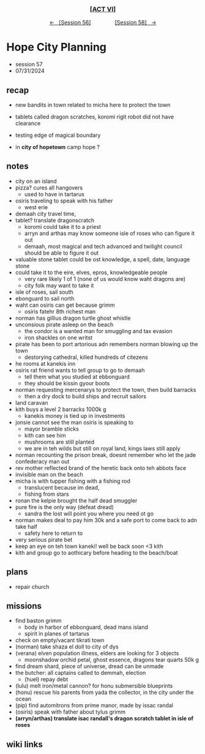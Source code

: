 <div align="center">
  <h3 align="center"><a href="https://github.com/h-griffin/dnd-notes/blob/main/grimmhaus/act-VI" >[ACT VI]</a></h3>
  <p align="center">
    <a href="https://github.com/h-griffin/dnd-notes/blob/main/grimmhaus/act-VI/24-07-24.md" >&larr; &nbsp; [Session 56]</a>
    &nbsp;&nbsp;&nbsp;&nbsp;&nbsp;&nbsp;&nbsp;&nbsp;&nbsp;&nbsp;&nbsp;&nbsp;&nbsp;&nbsp;
    <a href="https://github.com/h-griffin/dnd-notes/blob/main/grimmhaus/act-VI/24-08-07.md" >[Session 58] &nbsp; &rarr;</a>
  </p>
</div>

# Hope City Planning
- session 57
- 07/31/2024

## recap
- new bandits in town related to micha here to protect the town
- tablets called dragon scratches, koromi rigit robot did not have clearance

- testing edge of magical boundary
- in **city of hopetown** camp hope ?

## notes
- city on an island
- pizza? cures all hangovers
    - used to have in tartarus
- osiris traveling to speak with his father
    - west erie
- demaah city travel time,
- tablet? translate dragonscratch
    - koromi could take it to a priest
    - arryn and arthas may know someone isle of roses who can figure it out
    - demaah, most magical and tech advanced and twilight council should be able to figure it out
- valuable stone tablet could be ost knowledge, a spell, date, language stone
- could take it to the eire, elves, epros, knowledgeable people
    - very rare likely 1 of 1 (none of us would know waht dragons are)
    - city folk may want to take it
- isle of roses, sail south
- ebonguard to sail north
- waht can osiris can get because grimm
    - osiris fatehr 8th richest man
- norman has gillius dragon turtle ghost whistle
- unconsious pirate asleep on the beach
    - the condor is a wanted man for smuggling and tax evasion
    - iron shackles on one writst
- pirate has been to port artorious adn remembers norman blowing up the town
    - destorying cathedral, killed hundreds of citezens
- he rooms at kanekis inn
- osiris rat friend wants to tell group to go to demaah
    - tell them what you studied at ebbonguard
    - they should be kissin gyour boots
- norman requesting mercenarys to protect the town, then build barracks
    - then a dry dock to build ships and recruit sailors
- land caravan
- kith buys a level 2 barracks 1000k g
    - kanekis money is tied up in investments
- jonsie cannot see the man osiris is speaking to
    - mayor bramble sticks
    - kith can see him
    - mushrooms are still planted
    - we are in teh wilds but still on royal land, kings laws still apply
- norman recounting the prison break, doesnt remember who let the jade confederacy man out
- rev mother reflected brand of the heretic back onto teh abbots face
- invisible man on the beach
- micha is with tupper fishing with a fishing rod
    - translucent because im dead, 
    - fishing from stars
- ronan the kelpie brought the half dead smuggler
- pure fire is the only way (defeat dread)
    - sandra the lost will point you where you need ot go
- norman makes deal to pay him 30k and a safe port to come back to adn take half
    - safety here to return to
- very serious pirate bet
- keep an eye on teh town kaneki! well be back soon <3 kith
- kith and group go to aothicary before heading to the beach/boat

## plans
- repair church

## missions
- find baston grimm
    - body in harbor of ebbonguard, dead mans island
    - spirit in planes of tartarus
- check on empty/vacant tikrati town
- (norman) take shaza el doll to city of dys
- (verana) elven population illness, elders are looking for 3 objects
    - moonshadow orchid petal, ghost essence, dragons tear quarts 50k g
- find dream shard, piece of universe, dread can be unmade
- the butcher: all captains called to demmah, election
    - (huel) repay debt
- (lulu) melt iron/metal cannon? for honu submersible blueprints
- (honu) rescue his parents from yada the collector, in the city under the ocean
- (pip) find automitrons from prime manor, made by issac randal
- (osiris) speak with father about tylus grimm
- **(arryn/arthas) translate isac randall's dragon scratch tablet in isle of roses**


## wiki links
